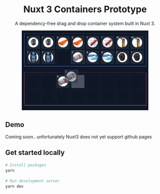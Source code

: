 <div align="center">

# Nuxt 3 Containers Prototype

A dependency-free drag and drop container system built in Nuxt 3.

<img src="public/img/demo.gif" alt="Nuxt 3 containers prototype example" title="Nuxt 3 containers prototype example" width="400" />
</div>

## Demo

Coming soon.. unfortunately Nuxt3 does not yet support github pages


## Get started locally

```bash
# Install packages
yarn

# Run development server
yarn dev
```